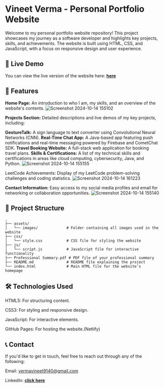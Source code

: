 # Vineet Verma - Personal Portfolio Website
Welcome to my personal portfolio website repository! This project showcases my journey as a software developer and highlights key projects, skills, and achievements. The website is built using HTML, CSS, and JavaScript, with a focus on responsive design and user experience.

## 🔗 Live Demo
You can view the live version of the website here: [**here**](https://vineetvermaportfolio.netlify.app/)

## 🌟 Features
**Home Page:** An introduction to who I am, my skills, and an overview of the website's contents.
![Screenshot 2024-10-14 155102](https://github.com/user-attachments/assets/17ddc8ff-8913-4460-8c31-a4fe95de1584)

**Projects Section:** Detailed descriptions and live demos of my key projects, including:

**GestureTalk:** A sign language to text converter using Convolutional Neural Networks (CNN).
**Real-Time Chat App:** A Java-based app featuring push notifications and real-time messaging powered by Firebase and CometChat SDK.
**Travel Booking Website:** A full-stack web application for booking travel plans.
**Skills & Certifications:** A list of my technical skills and certifications in areas like cloud computing, cybersecurity, Java, and Python.
![Screenshot 2024-10-14 155155](https://github.com/user-attachments/assets/38f4cb61-dea2-4fa7-be3b-a4b23d8586f2)

LeetCode Achievements: Display of my LeetCode problem-solving challenges and coding statistics.
![Screenshot 2024-10-14 161223](https://github.com/user-attachments/assets/b7e7651a-4133-4327-b7d1-87cc51877244)

**Contact Information:** Easy access to my social media profiles and email for networking or collaboration opportunities.
![Screenshot 2024-10-14 155140](https://github.com/user-attachments/assets/3f1bf516-05f1-403c-bd51-08f88bbec8b9)


## 📁 Project Structure
```plaintext
.
├── assets/
│   └── images/             # Folder containing all images used in the website
├── css/
│   └── style.css           # CSS file for styling the website
├── js/
│   └── script.js           # JavaScript file for interactive functionality
├── Professional Summary.pdf # PDF file of your professional summary
├── README.md               # README file explaining the project
└── index.html              # Main HTML file for the website's homepage
```
## 🛠️ Technologies Used
HTML5: For structuring content.

CSS3: For styling and responsive design.

JavaScript: For interactive elements.

GitHub Pages: For hosting the website.(Netlify)

## 📞 Contact
If you'd like to get in touch, feel free to reach out through any of the following:

Email: vermavineet9140@gmail.com

LinkedIn: [**click here**](https://www.linkedin.com/in/vineetvermacode/)
